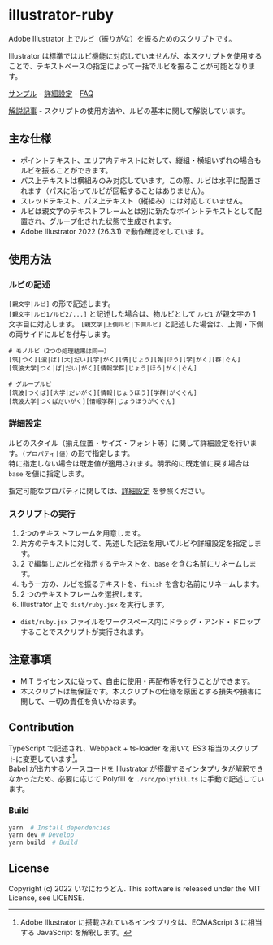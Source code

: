 # illustrator-ruby

Adobe Illustrator 上でルビ（振りがな）を振るためのスクリプトです。

Illustrator は標準ではルビ機能に対応していませんが、本スクリプトを使用することで、テキストベースの指定によって一括でルビを振ることが可能となります。

[サンプル](./docs/sample.md) - [詳細設定](./docs/attribute.md) - [FAQ](./docs/faq.md)

[解説記事](https://) - スクリプトの使用方法や、ルビの基本に関して解説しています。

## 主な仕様
- ポイントテキスト、エリア内テキストに対して、縦組・横組いずれの場合もルビを振ることができます。
- パス上テキストは横組みのみ対応しています。この際、ルビは水平に配置されます（パスに沿ってルビが回転することはありません）。
- スレッドテキスト、パス上テキスト（縦組み）には対応していません。
- ルビは親文字のテキストフレームとは別に新たなポイントテキストとして配置され、グループ化された状態で生成されます。
- Adobe Illustrator 2022 (26.3.1) で動作確認をしています。

## 使用方法
### ルビの記述
`[親文字|ルビ]` の形で記述します。  
`[親文字|ルビ1/ルビ2/...]` と記述した場合は、物ルビとして `ルビ1` が親文字の 1 文字目に対応します。
`[親文字|上側ルビ|下側ルビ]` と記述した場合は、上側・下側の両サイドにルビを付与します。

```
# モノルビ（2つの処理結果は同一）
[筑|つく][波|ば][大|だい][学|がく][情|じょう][報|ほう][学|がく][群|ぐん]
[筑波大学|つく|ば|だい|がく][情報学群|じょう|ほう|がく|ぐん]

# グループルビ
[筑波|つくば][大学|だいがく][情報|じょうほう][学群|がくぐん]
[筑波大学|つくばだいがく][情報学群|じょうほうがくぐん]
```

### 詳細設定
ルビのスタイル（揃え位置・サイズ・フォント等）に関して詳細設定を行います。`(プロパティ|値)` の形で指定します。  
特に指定しない場合は既定値が適用されます。明示的に既定値に戻す場合は `base` を値に指定します。

指定可能なプロパティに関しては、[詳細設定](./docs/attribute.md) を参照ください。

### スクリプトの実行
1. 2つのテキストフレームを用意します。
2. 片方のテキストに対して、先述した記法を用いてルビや詳細設定を指定します。
3. 2 で編集したルビを指示するテキストを、`base` を含む名前にリネームします。
4. もう一方の、ルビを振るテキストを、`finish` を含む名前にリネームします。
5. 2 つのテキストフレームを選択します。
6. Illustrator 上で `dist/ruby.jsx` を実行します。
  - `dist/ruby.jsx` ファイルをワークスペース内にドラッグ・アンド・ドロップすることでスクリプトが実行されます。


## 注意事項
- MIT ライセンスに従って、自由に使用・再配布等を行うことができます。
- 本スクリプトは無保証です。本スクリプトの仕様を原因とする損失や損害に関して、一切の責任を負いかねます。


## Contribution
TypeScript で記述され、Webpack + ts-loader を用いて ES3 相当のスクリプトに変更しています[^2]。  
Babel が出力するソースコードを Illustrator が搭載するインタプリタが解釈できなかったため、必要に応じて Polyfill を `./src/polyfill.ts` に手動で記述しています。

### Build
```bash
yarn  # Install dependencies
yarn dev # Develop
yarn build  # Build
```


## License
Copyright (c) 2022 いなにわうどん.
This software is released under the MIT License, see LICENSE.

[^1]: 捨て仮名：とは、を指します
[^2]: Adobe Illustrator に搭載されているインタプリタは、ECMAScript 3 に相当する JavaScript を解釈します。
